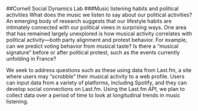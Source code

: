 ##Cornell Social Dynamics Lab
###Music listening habits and political activities
What does the music we listen to say about our political activities? An emerging body of research suggests that our lifestyle habits are intimately connected with our political views in surprising ways. One area that has remained largely unexplored is how musical activity correlates with political activity—both party alignment and protest behavior. For example, can we predict voting behavior from musical taste? Is there a “musical signature” before or after political protest, such as the events currently unfolding in France?

We seek to address questions such as these using data from Last.fm, a site where users may “scrobble” their musical activity to a web profile. Users can input data from a variety of platforms, including Spotify, and they can develop social connections on Last.fm. Using the Last.fm API, we plan to collect data over a period of time to look at longitudinal trends in music listening.

